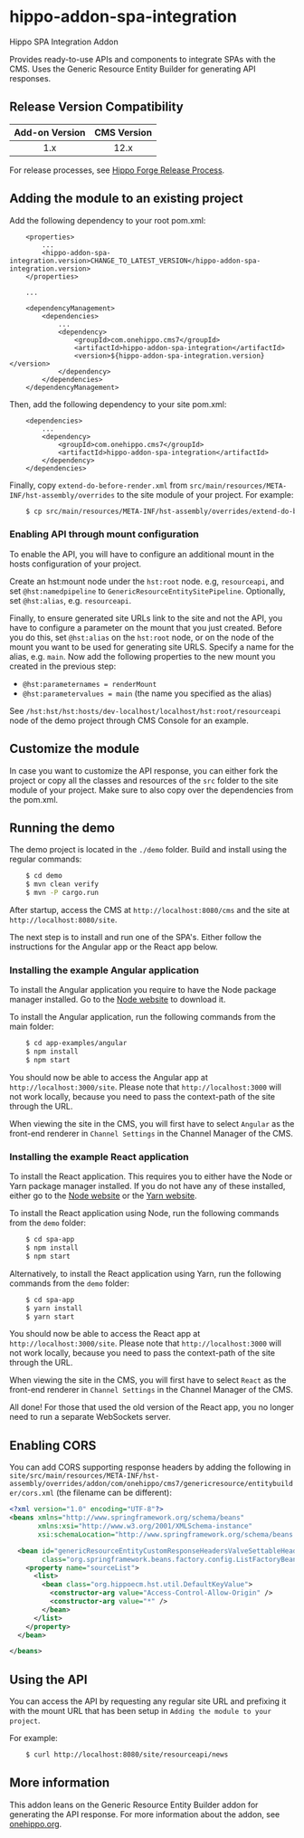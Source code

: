 # hippo-addon-spa-integration

Hippo SPA Integration Addon

Provides ready-to-use APIs and components to integrate SPAs with the CMS. Uses the Generic Resource Entity Builder for 
generating API responses.

## Release Version Compatibility

| Add-on Version | CMS Version  |
|:--------------:|:------------:|
| 1.x            | 12.x         |
 
For release processes, see [Hippo Forge Release Process](https://onehippo-forge.github.io/release-process.html).

## Adding the module to an existing project

Add the following dependency to your root pom.xml:
```mvn
    <properties>
        ...
        <hippo-addon-spa-integration.version>CHANGE_TO_LATEST_VERSION</hippo-addon-spa-integration.version>
    </properties>
    
    ...
    
    <dependencyManagement>
        <dependencies>
            ...
            <dependency>
                <groupId>com.onehippo.cms7</groupId>
                <artifactId>hippo-addon-spa-integration</artifactId>
                <version>${hippo-addon-spa-integration.version}</version>
            </dependency>
        </dependencies>
    </dependencyManagement>
```

Then, add the following dependency to your site pom.xml:
```mvn
    <dependencies>
        ...
        <dependency>
            <groupId>com.onehippo.cms7</groupId>
            <artifactId>hippo-addon-spa-integration</artifactId>
        </dependency>
    </dependencies>
```

Finally, copy `extend-do-before-render.xml` from `src/main/resources/META-INF/hst-assembly/overrides` to the site 
module of your project. For example:
```bash
    $ cp src/main/resources/META-INF/hst-assembly/overrides/extend-do-before-render.xml PATH_TO_YOUR_PROJECT/site/src/main/resources/META-INF/hst-assembly/overrides
```

### Enabling API through mount configuration

To enable the API, you will have to configure an additional mount in the hosts configuration of your project.

Create an hst:mount node under the `hst:root` node. e.g, `resourceapi`, and set `@hst:namedpipeline` to 
`GenericResourceEntitySitePipeline`. Optionally, set `@hst:alias`, e.g. `resourceapi`.

Finally, to ensure generated site URLs link to the site and not the API, you have to configure a parameter on the mount 
that you just created. Before you do this, set `@hst:alias` on the `hst:root` node, or on the node of the mount you want 
to be used for generating site URLS. Specify a name for the alias, e.g. `main`. Now add the following properties to the 
new mount you created in the previous step: 
* `@hst:parameternames = renderMount`  
* `@hst:parametervalues = main` (the name you specified as the alias)

See `/hst:hst/hst:hosts/dev-localhost/localhost/hst:root/resourceapi` node of the demo project through CMS Console for 
an example.

## Customize the module

In case you want to customize the API response, you can either fork the project or copy all the classes and resources of 
the `src` folder to the site module of your project. Make sure to also copy over the dependencies from the pom.xml.

## Running the demo

The demo project is located in the `./demo` folder. Build and install using the regular commands:
```bash
    $ cd demo
    $ mvn clean verify
    $ mvn -P cargo.run
```

After startup, access the CMS at `http://localhost:8080/cms` and the site at `http://localhost:8080/site`.

The next step is to install and run one of the SPA's. Either follow the instructions for the Angular app or the React 
app below.

### Installing the example Angular application

To install the Angular application you require to have the Node package manager installed. Go to the 
[Node website](https://www.npmjs.com/get-npm) to download it.

To install the Angular application, run the following commands from the main folder:
```bash
    $ cd app-examples/angular
    $ npm install
    $ npm start
```

You should now be able to access the Angular app at `http://localhost:3000/site`. Please note that 
`http://localhost:3000` will not work locally, because you need to pass the context-path of the site through the URL.

When viewing the site in the CMS, you will first have to select `Angular` as the front-end renderer in 
`Channel Settings` in the Channel Manager of the CMS.

### Installing the example React application
 
To install the React application. This requires you to either have the Node or Yarn package manager 
installed. If you do not have any of these installed, either go to the [Node website](https://www.npmjs.com/get-npm) or 
the [Yarn website](https://yarnpkg.com).

To install the React application using Node, run the following commands from the `demo` folder:
```bash
    $ cd spa-app
    $ npm install
    $ npm start
```

Alternatively, to install the React application using Yarn, run the following commands from the `demo` folder:
```bash
    $ cd spa-app
    $ yarn install
    $ yarn start
```

You should now be able to access the React app at `http://localhost:3000/site`. Please note that `http://localhost:3000`
will not work locally, because you need to pass the context-path of the site through the URL.

When viewing the site in the CMS, you will first have to select `React` as the front-end renderer in 
`Channel Settings` in the Channel Manager of the CMS.

All done! For those that used the old version of the React app, you no longer need to run a separate WebSockets server.

## Enabling CORS

You can add CORS supporting response headers by adding the following in 
`site/src/main/resources/META-INF/hst-assembly/overrides/addon/com/onehippo/cms7/genericresource/entitybuilder/cors.xml` 
(the filename can be different):

```xml
<?xml version="1.0" encoding="UTF-8"?>
<beans xmlns="http://www.springframework.org/schema/beans"
       xmlns:xsi="http://www.w3.org/2001/XMLSchema-instance"
       xsi:schemaLocation="http://www.springframework.org/schema/beans http://www.springframework.org/schema/beans/spring-beans-4.1.xsd">

  <bean id="genericResourceEntityCustomResponseHeadersValveSettableHeaders"
        class="org.springframework.beans.factory.config.ListFactoryBean">
    <property name="sourceList">
      <list>
        <bean class="org.hippoecm.hst.util.DefaultKeyValue">
          <constructor-arg value="Access-Control-Allow-Origin" />
          <constructor-arg value="*" />
        </bean>
      </list>
    </property>
  </bean>

</beans>
```

## Using the API

You can access the API by requesting any regular site URL and prefixing it with the mount URL that has been setup in 
`Adding the module to your project`.

For example:
```bash
    $ curl http://localhost:8080/site/resourceapi/news
```

## More information

This addon leans on the Generic Resource Entity Builder addon for generating the API response. For more information 
about the addon, see 
[onehippo.org](https://www.onehippo.org/library/enterprise/services-features/greb-api/introduction.html).